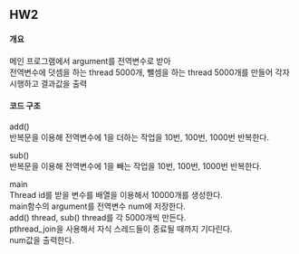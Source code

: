 ## HW2

#### 개요
메인 프로그램에서 argument를 전역변수로 받아  
전역변수에 덧셈을 하는 thread 5000개, 뺄셈을 하는 thread 5000개를 만들어 각자 시행하고 결과값을 출력

#### 코드 구조  
add()  
반복문을 이용해 전역변수에 1을 더하는 작업을 10번, 100번, 1000번 반복한다.
	
sub()  
반복문을 이용해 전역변수에 1을 빼는 작업을 10번, 100번, 1000번 반복한다.
	
main  
Thread id를 받을 변수를 배열을 이용해서 10000개를 생성한다.  
main함수의 argument를 전역변수 num에 저장한다.  
add() thread, sub() thread를 각 5000개씩 만든다.  
pthread_join을 사용해서 자식 스레드들이 종료될 때까지 기다린다.  
num값을 출력한다.  

